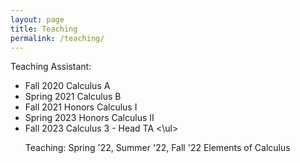 ```yaml
---
layout: page
title: Teaching
permalink: /teaching/
---
```


Teaching Assistant:
<ul>
  <li>Fall 2020 Calculus A
  <li>Spring 2021 Calculus B
  <li>Fall 2021 Honors Calculus I
  <li>Spring 2023 Honors Calculus II
  <li>Fall 2023 Calculus 3 - Head TA
 <\ul>

Teaching:
Spring '22, Summer '22, Fall '22 Elements of Calculus
